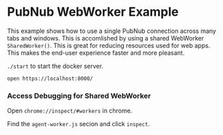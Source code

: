 # PubNub WebWorker Example

This example shows how to use a single PubNub connection across many tabs and windows.
This is accomlished by using a shared WebWorker `SharedWorker()`.
This is great for reducing resources used for web apps.
This makes the end-user experience faster and more pleasant.

`./start` to start the docker server.

```shell
open https://localhost:8000/
```

### Access Debugging for Shared WebWorker

Open `chrome://inspect/#workers` in chrome.

Find the `agent-worker.js` secion and click `inspect`.
